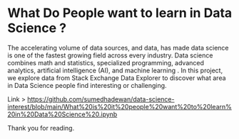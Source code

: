 # What Do People want to learn in Data Science ?

The accelerating volume of data sources, and data, has made data science is one of the fastest growing field across every industry. Data science combines math and statistics, specialized programming, advanced analytics, artificial intelligence (AI), and machine learning . In this project, we explore data from Stack Exchange Data Explorer to discover what area in Data Science people find interesting or challenging.

Link > https://github.com/sumedhadewan/data-science-interest/blob/main/What%20is%20it%20people%20want%20to%20learn%20in%20Data%20Science%20.ipynb


Thank you for reading.
